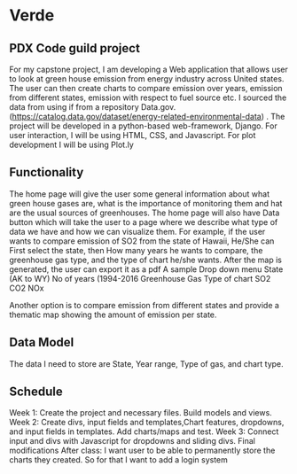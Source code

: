 # Verde
## PDX Code guild project
For my capstone project, I am developing a Web application that allows user to look at green house emission from energy industry across United states. The user can then create charts to compare emission over years, emission from different states, emission with respect to fuel source etc. I sourced the data from using if from a repository Data.gov. (https://catalog.data.gov/dataset/energy-related-environmental-data) . The project will be developed in a python-based web-framework, Django. For user interaction, I will be using HTML, CSS, and Javascript. For plot development I will be using Plot.ly 
## Functionality
The home page will give the user some general information about what green house gases are, what is the importance of monitoring them and hat are the usual sources of greenhouses. The home page will also have Data button which will take the user to a page where we describe what type of data we have and how we can visualize them.
For example, if the user wants to compare emission of SO2 from the state of Hawaii, He/She can First select the state, then How many years he wants to compare, the greenhouse gas type, and the type of chart he/she wants. After the map is generated, the user can export it as a pdf
A sample Drop down menu 
State (AK to WY)	No of years (1994-2016	Greenhouse Gas	Type of chart
		SO2	
		CO2	
		NOx	

Another option is to compare emission from different states and provide a thematic map showing the amount of emission per state.
## Data Model
The data I need to store are State, Year range, Type of gas, and chart type.
## Schedule
Week 1: Create the project and necessary files. Build models and views.
Week 2: Create divs, input fields and templates,Chart features, dropdowns, and input fields in templates. Add charts/maps and test.
Week 3: Connect input and divs with Javascript for dropdowns and sliding divs. Final modifications
After class: I want user to be able to permanently store the charts they created. So for that I want to add a login system


